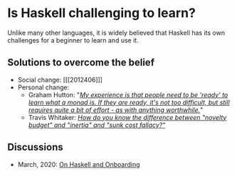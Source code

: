 # Is Haskell challenging to learn?

Unlike many other languages, it is widely believed that Haskell has its own challenges for a beginner to learn and use it.

## Solutions to overcome the belief

* Social change: [[[2012406]]]
* Personal change:
  * Graham Hutton: "[*My experience is that people need to be 'ready' to learn what a monad is.  If they are ready, it's not too difficult, but still requires quite a bit of effort - as with anything worthwhile.*](https://twitter.com/haskellhutt/status/1283706901973409792)"
  * Travis Whitaker: [*How do you know the difference between "novelty budget" and "inertia" and "sunk cost fallacy?"*](https://www.reddit.com/r/haskell/comments/j9g9rk/delivering_with_haskell/g8p0fjq/?context=3)

## Discussions

* March, 2020: [On Haskell and Onboarding](https://old.reddit.com/r/haskell/comments/fpdsit/on_haskell_and_onboarding/)

